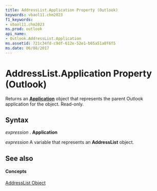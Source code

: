 ```yaml
---
title: AddressList.Application Property (Outlook)
keywords: vbaol11.chm2023
f1_keywords:
- vbaol11.chm2023
ms.prod: outlook
api_name:
- Outlook.AddressList.Application
ms.assetid: 721c34fd-c9df-612e-52e1-b65a51a8f6f5
ms.date: 06/08/2017
---
```



# AddressList.Application Property (Outlook)

Returns an **[Application](application-object-outlook.md)** object that represents the parent Outlook application for the object. Read-only.


## Syntax

 _expression_ . **Application**

 _expression_ A variable that represents an **AddressList** object.


## See also


#### Concepts


[AddressList Object](addresslist-object-outlook.md)

